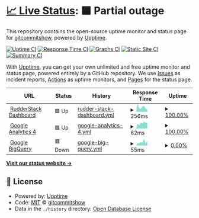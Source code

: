 # [📈 Live Status](https://gitcommitshow.github.io/status): <!--live status--> **🟧 Partial outage**

This repository contains the open-source uptime monitor and status page for [gitcommitshow](https://gitcommit.show/), powered by [Upptime](https://github.com/upptime/upptime).

[![Uptime CI](https://github.com/gitcommitshow/status/workflows/Uptime%20CI/badge.svg)](https://github.com/gitcommitshow/status/actions?query=workflow%3A%22Uptime+CI%22)
[![Response Time CI](https://github.com/gitcommitshow/status/workflows/Response%20Time%20CI/badge.svg)](https://github.com/gitcommitshow/status/actions?query=workflow%3A%22Response+Time+CI%22)
[![Graphs CI](https://github.com/gitcommitshow/status/workflows/Graphs%20CI/badge.svg)](https://github.com/gitcommitshow/status/actions?query=workflow%3A%22Graphs+CI%22)
[![Static Site CI](https://github.com/gitcommitshow/status/workflows/Static%20Site%20CI/badge.svg)](https://github.com/gitcommitshow/status/actions?query=workflow%3A%22Static+Site+CI%22)
[![Summary CI](https://github.com/gitcommitshow/status/workflows/Summary%20CI/badge.svg)](https://github.com/gitcommitshow/status/actions?query=workflow%3A%22Summary+CI%22)

With [Upptime](https://upptime.js.org), you can get your own unlimited and free uptime monitor and status page, powered entirely by a GitHub repository. We use [Issues](https://github.com/gitcommitshow/status/issues) as incident reports, [Actions](https://github.com/gitcommitshow/status/actions) as uptime monitors, and [Pages](https://gitcommitshow.github.io/status) for the status page.

<!--start: status pages-->
<!-- This summary is generated by Upptime (https://github.com/upptime/upptime) -->
<!-- Do not edit this manually, your changes will be overwritten -->
<!-- prettier-ignore -->
| URL | Status | History | Response Time | Uptime |
| --- | ------ | ------- | ------------- | ------ |
| <img alt="" src="https://icons.duckduckgo.com/ip3/app.rudderstack.com.ico" height="13"> [RudderStack Dashboard](https://app.rudderstack.com) | 🟩 Up | [rudder-stack-dashboard.yml](https://github.com/gitcommitshow/status/commits/HEAD/history/rudder-stack-dashboard.yml) | <details><summary><img alt="Response time graph" src="./graphs/rudder-stack-dashboard/response-time-week.png" height="20"> 256ms</summary><br><a href="https://gitcommitshow.github.io/status/history/rudder-stack-dashboard"><img alt="Response time 349" src="https://img.shields.io/endpoint?url=https%3A%2F%2Fraw.githubusercontent.com%2Fgitcommitshow%2Fstatus%2FHEAD%2Fapi%2Frudder-stack-dashboard%2Fresponse-time.json"></a><br><a href="https://gitcommitshow.github.io/status/history/rudder-stack-dashboard"><img alt="24-hour response time 113" src="https://img.shields.io/endpoint?url=https%3A%2F%2Fraw.githubusercontent.com%2Fgitcommitshow%2Fstatus%2FHEAD%2Fapi%2Frudder-stack-dashboard%2Fresponse-time-day.json"></a><br><a href="https://gitcommitshow.github.io/status/history/rudder-stack-dashboard"><img alt="7-day response time 256" src="https://img.shields.io/endpoint?url=https%3A%2F%2Fraw.githubusercontent.com%2Fgitcommitshow%2Fstatus%2FHEAD%2Fapi%2Frudder-stack-dashboard%2Fresponse-time-week.json"></a><br><a href="https://gitcommitshow.github.io/status/history/rudder-stack-dashboard"><img alt="30-day response time 291" src="https://img.shields.io/endpoint?url=https%3A%2F%2Fraw.githubusercontent.com%2Fgitcommitshow%2Fstatus%2FHEAD%2Fapi%2Frudder-stack-dashboard%2Fresponse-time-month.json"></a><br><a href="https://gitcommitshow.github.io/status/history/rudder-stack-dashboard"><img alt="1-year response time 349" src="https://img.shields.io/endpoint?url=https%3A%2F%2Fraw.githubusercontent.com%2Fgitcommitshow%2Fstatus%2FHEAD%2Fapi%2Frudder-stack-dashboard%2Fresponse-time-year.json"></a></details> | <details><summary><a href="https://gitcommitshow.github.io/status/history/rudder-stack-dashboard">100.00%</a></summary><a href="https://gitcommitshow.github.io/status/history/rudder-stack-dashboard"><img alt="All-time uptime 100.00%" src="https://img.shields.io/endpoint?url=https%3A%2F%2Fraw.githubusercontent.com%2Fgitcommitshow%2Fstatus%2FHEAD%2Fapi%2Frudder-stack-dashboard%2Fuptime.json"></a><br><a href="https://gitcommitshow.github.io/status/history/rudder-stack-dashboard"><img alt="24-hour uptime 100.00%" src="https://img.shields.io/endpoint?url=https%3A%2F%2Fraw.githubusercontent.com%2Fgitcommitshow%2Fstatus%2FHEAD%2Fapi%2Frudder-stack-dashboard%2Fuptime-day.json"></a><br><a href="https://gitcommitshow.github.io/status/history/rudder-stack-dashboard"><img alt="7-day uptime 100.00%" src="https://img.shields.io/endpoint?url=https%3A%2F%2Fraw.githubusercontent.com%2Fgitcommitshow%2Fstatus%2FHEAD%2Fapi%2Frudder-stack-dashboard%2Fuptime-week.json"></a><br><a href="https://gitcommitshow.github.io/status/history/rudder-stack-dashboard"><img alt="30-day uptime 100.00%" src="https://img.shields.io/endpoint?url=https%3A%2F%2Fraw.githubusercontent.com%2Fgitcommitshow%2Fstatus%2FHEAD%2Fapi%2Frudder-stack-dashboard%2Fuptime-month.json"></a><br><a href="https://gitcommitshow.github.io/status/history/rudder-stack-dashboard"><img alt="1-year uptime 100.00%" src="https://img.shields.io/endpoint?url=https%3A%2F%2Fraw.githubusercontent.com%2Fgitcommitshow%2Fstatus%2FHEAD%2Fapi%2Frudder-stack-dashboard%2Fuptime-year.json"></a></details>
| <img alt="" src="https://icons.duckduckgo.com/ip3/www.google-analytics.com.ico" height="13"> [Google Analytics 4](https://www.google-analytics.com/collect) | 🟩 Up | [google-analytics-4.yml](https://github.com/gitcommitshow/status/commits/HEAD/history/google-analytics-4.yml) | <details><summary><img alt="Response time graph" src="./graphs/google-analytics-4/response-time-week.png" height="20"> 62ms</summary><br><a href="https://gitcommitshow.github.io/status/history/google-analytics-4"><img alt="Response time 57" src="https://img.shields.io/endpoint?url=https%3A%2F%2Fraw.githubusercontent.com%2Fgitcommitshow%2Fstatus%2FHEAD%2Fapi%2Fgoogle-analytics-4%2Fresponse-time.json"></a><br><a href="https://gitcommitshow.github.io/status/history/google-analytics-4"><img alt="24-hour response time 68" src="https://img.shields.io/endpoint?url=https%3A%2F%2Fraw.githubusercontent.com%2Fgitcommitshow%2Fstatus%2FHEAD%2Fapi%2Fgoogle-analytics-4%2Fresponse-time-day.json"></a><br><a href="https://gitcommitshow.github.io/status/history/google-analytics-4"><img alt="7-day response time 62" src="https://img.shields.io/endpoint?url=https%3A%2F%2Fraw.githubusercontent.com%2Fgitcommitshow%2Fstatus%2FHEAD%2Fapi%2Fgoogle-analytics-4%2Fresponse-time-week.json"></a><br><a href="https://gitcommitshow.github.io/status/history/google-analytics-4"><img alt="30-day response time 53" src="https://img.shields.io/endpoint?url=https%3A%2F%2Fraw.githubusercontent.com%2Fgitcommitshow%2Fstatus%2FHEAD%2Fapi%2Fgoogle-analytics-4%2Fresponse-time-month.json"></a><br><a href="https://gitcommitshow.github.io/status/history/google-analytics-4"><img alt="1-year response time 57" src="https://img.shields.io/endpoint?url=https%3A%2F%2Fraw.githubusercontent.com%2Fgitcommitshow%2Fstatus%2FHEAD%2Fapi%2Fgoogle-analytics-4%2Fresponse-time-year.json"></a></details> | <details><summary><a href="https://gitcommitshow.github.io/status/history/google-analytics-4">100.00%</a></summary><a href="https://gitcommitshow.github.io/status/history/google-analytics-4"><img alt="All-time uptime 100.00%" src="https://img.shields.io/endpoint?url=https%3A%2F%2Fraw.githubusercontent.com%2Fgitcommitshow%2Fstatus%2FHEAD%2Fapi%2Fgoogle-analytics-4%2Fuptime.json"></a><br><a href="https://gitcommitshow.github.io/status/history/google-analytics-4"><img alt="24-hour uptime 100.00%" src="https://img.shields.io/endpoint?url=https%3A%2F%2Fraw.githubusercontent.com%2Fgitcommitshow%2Fstatus%2FHEAD%2Fapi%2Fgoogle-analytics-4%2Fuptime-day.json"></a><br><a href="https://gitcommitshow.github.io/status/history/google-analytics-4"><img alt="7-day uptime 100.00%" src="https://img.shields.io/endpoint?url=https%3A%2F%2Fraw.githubusercontent.com%2Fgitcommitshow%2Fstatus%2FHEAD%2Fapi%2Fgoogle-analytics-4%2Fuptime-week.json"></a><br><a href="https://gitcommitshow.github.io/status/history/google-analytics-4"><img alt="30-day uptime 100.00%" src="https://img.shields.io/endpoint?url=https%3A%2F%2Fraw.githubusercontent.com%2Fgitcommitshow%2Fstatus%2FHEAD%2Fapi%2Fgoogle-analytics-4%2Fuptime-month.json"></a><br><a href="https://gitcommitshow.github.io/status/history/google-analytics-4"><img alt="1-year uptime 100.00%" src="https://img.shields.io/endpoint?url=https%3A%2F%2Fraw.githubusercontent.com%2Fgitcommitshow%2Fstatus%2FHEAD%2Fapi%2Fgoogle-analytics-4%2Fuptime-year.json"></a></details>
| <img alt="" src="https://icons.duckduckgo.com/ip3/bigquery.googleapis.com.ico" height="13"> [Google BigQuery](https://bigquery.googleapis.com) | 🟥 Down | [google-big-query.yml](https://github.com/gitcommitshow/status/commits/HEAD/history/google-big-query.yml) | <details><summary><img alt="Response time graph" src="./graphs/google-big-query/response-time-week.png" height="20"> 55ms</summary><br><a href="https://gitcommitshow.github.io/status/history/google-big-query"><img alt="Response time 64" src="https://img.shields.io/endpoint?url=https%3A%2F%2Fraw.githubusercontent.com%2Fgitcommitshow%2Fstatus%2FHEAD%2Fapi%2Fgoogle-big-query%2Fresponse-time.json"></a><br><a href="https://gitcommitshow.github.io/status/history/google-big-query"><img alt="24-hour response time 70" src="https://img.shields.io/endpoint?url=https%3A%2F%2Fraw.githubusercontent.com%2Fgitcommitshow%2Fstatus%2FHEAD%2Fapi%2Fgoogle-big-query%2Fresponse-time-day.json"></a><br><a href="https://gitcommitshow.github.io/status/history/google-big-query"><img alt="7-day response time 55" src="https://img.shields.io/endpoint?url=https%3A%2F%2Fraw.githubusercontent.com%2Fgitcommitshow%2Fstatus%2FHEAD%2Fapi%2Fgoogle-big-query%2Fresponse-time-week.json"></a><br><a href="https://gitcommitshow.github.io/status/history/google-big-query"><img alt="30-day response time 53" src="https://img.shields.io/endpoint?url=https%3A%2F%2Fraw.githubusercontent.com%2Fgitcommitshow%2Fstatus%2FHEAD%2Fapi%2Fgoogle-big-query%2Fresponse-time-month.json"></a><br><a href="https://gitcommitshow.github.io/status/history/google-big-query"><img alt="1-year response time 64" src="https://img.shields.io/endpoint?url=https%3A%2F%2Fraw.githubusercontent.com%2Fgitcommitshow%2Fstatus%2FHEAD%2Fapi%2Fgoogle-big-query%2Fresponse-time-year.json"></a></details> | <details><summary><a href="https://gitcommitshow.github.io/status/history/google-big-query">0.00%</a></summary><a href="https://gitcommitshow.github.io/status/history/google-big-query"><img alt="All-time uptime 0.00%" src="https://img.shields.io/endpoint?url=https%3A%2F%2Fraw.githubusercontent.com%2Fgitcommitshow%2Fstatus%2FHEAD%2Fapi%2Fgoogle-big-query%2Fuptime.json"></a><br><a href="https://gitcommitshow.github.io/status/history/google-big-query"><img alt="24-hour uptime 0.00%" src="https://img.shields.io/endpoint?url=https%3A%2F%2Fraw.githubusercontent.com%2Fgitcommitshow%2Fstatus%2FHEAD%2Fapi%2Fgoogle-big-query%2Fuptime-day.json"></a><br><a href="https://gitcommitshow.github.io/status/history/google-big-query"><img alt="7-day uptime 0.00%" src="https://img.shields.io/endpoint?url=https%3A%2F%2Fraw.githubusercontent.com%2Fgitcommitshow%2Fstatus%2FHEAD%2Fapi%2Fgoogle-big-query%2Fuptime-week.json"></a><br><a href="https://gitcommitshow.github.io/status/history/google-big-query"><img alt="30-day uptime 0.00%" src="https://img.shields.io/endpoint?url=https%3A%2F%2Fraw.githubusercontent.com%2Fgitcommitshow%2Fstatus%2FHEAD%2Fapi%2Fgoogle-big-query%2Fuptime-month.json"></a><br><a href="https://gitcommitshow.github.io/status/history/google-big-query"><img alt="1-year uptime 0.00%" src="https://img.shields.io/endpoint?url=https%3A%2F%2Fraw.githubusercontent.com%2Fgitcommitshow%2Fstatus%2FHEAD%2Fapi%2Fgoogle-big-query%2Fuptime-year.json"></a></details>

<!--end: status pages-->

[**Visit our status website →**](https://gitcommitshow.github.io/status)

## 📄 License

- Powered by: [Upptime](https://github.com/upptime/upptime)
- Code: [MIT](./LICENSE) © [gitcommitshow](https://gitcommit.show/)
- Data in the `./history` directory: [Open Database License](https://opendatacommons.org/licenses/odbl/1-0/)
